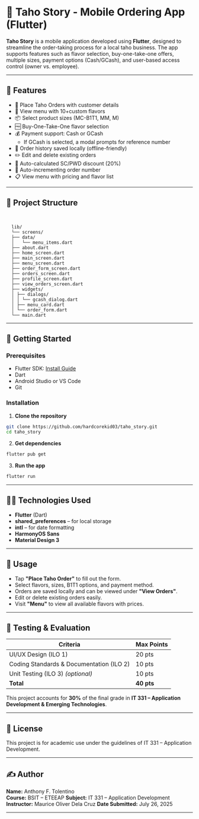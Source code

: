 # 🧋 Taho Story - Mobile Ordering App (Flutter)

**Taho Story** is a mobile application developed using **Flutter**, designed to streamline the order-taking process for a local taho business. The app supports features such as flavor selection, buy-one-take-one offers, multiple sizes, payment options (Cash/GCash), and user-based access control (owner vs. employee).

---

## 📱 Features

- 📝 Place Taho Orders with customer details
- 🍮 View menu with 10+custom flavors
- 📦 Select product sizes (MC-B1T1, MM, M)
- 🆓 Buy-One-Take-One flavor selection
- 💰 Payment support: Cash or GCash
  - If GCash is selected, a modal prompts for reference number
- 📜 Order history saved locally (offline-friendly)
- ✏️ Edit and delete existing orders
- 🧾 Auto-calculated SC/PWD discount (20%)
- 🔢 Auto-incrementing order number
- 📋 View menu with pricing and flavor list


---

## 📂 Project Structure

```


  lib/
  └── screens/
  ├── data/
  │   └── menu_items.dart
  ├── about.dart
  ├── home_screen.dart
  ├── main_screen.dart
  ├── menu_screen.dart
  ├── order_form_screen.dart
  ├── orders_screen.dart
  ├── profile_screen.dart
  ├── view_orders_screen.dart
  ├── widgets/
  │ ├── dialogs/
  │ │ └── gcash_dialog.dart
  │ ├── menu_card.dart
  │ └── order_form.dart
  └── main.dart

```

---

## 🚀 Getting Started

### Prerequisites

- Flutter SDK: [Install Guide](https://docs.flutter.dev/get-started/install)
- Dart
- Android Studio or VS Code
- Git

### Installation

1. **Clone the repository**

```bash
git clone https://github.com/hardcorekid03/taho_story.git
cd taho_story
```

2. **Get dependencies**

```bash
flutter pub get
```

3. **Run the app**

```bash
flutter run
```

---

## 🧑‍🎓 Technologies Used

- **Flutter** (Dart)
- **shared_preferences** – for local storage
- **intl** – for date formatting
- **HarmonyOS Sans** 
- **Material Design 3**

---

## 📖 Usage

- Tap **"Place Taho Order"** to fill out the form.
- Select flavors, sizes, B1T1 options, and payment method.
- Orders are saved locally and can be viewed under **"View Orders"**.
- Edit or delete existing orders easily.
- Visit **"Menu"** to view all available flavors with prices.

---

## 🧪 Testing & Evaluation

| Criteria                            | Max Points |
|-------------------------------------|------------|
| UI/UX Design (ILO 1)                | 20 pts     |
| Coding Standards & Documentation (ILO 2) | 10 pts     |
| Unit Testing (ILO 3) *(optional)*   | 10 pts     |
| **Total**                           | **40 pts** |

This project accounts for **30%** of the final grade in **IT 331 – Application Development & Emerging Technologies**.

---

## 📄 License

This project is for academic use under the guidelines of IT 331 – Application Development.

---

## ✍️ Author

**Name:** Anthony F. Tolentino  
**Course:** BSIT – ETEEAP 
**Subject:** IT 331 – Application Development  
**Instructor:** Maurice Oliver Dela Cruz
**Date Submitted:** July 26, 2025

---